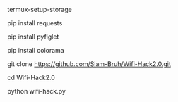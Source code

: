 termux-setup-storage

pip install requests 

pip install pyfiglet

pip install colorama

git clone https://github.com/Siam-Bruh/Wifi-Hack2.0.git

cd Wifi-Hack2.0

python wifi-hack.py

